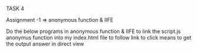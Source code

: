 TASK 4

Assignment -1 => anonymous function & IIFE

Do the below programs in anonymous function & IIFE
to link the script.js anonymus function into my index.html file to follow link to click means to get the output answer in direct view 


